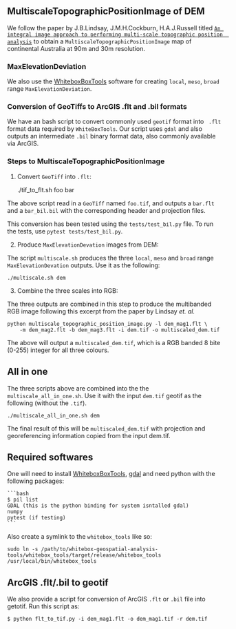 ## MultiscaleTopographicPositionImage of DEM

We follow the paper by J.B.Lindsay, J.M.H.Cockburn, H.A.J.Russell titled 
[`An integral image approach to performing multi-scale topographic position 
analysis`](http://www.sciencedirect.com/science/article/pii/S0169555X15300076)
to obtain a `MultiscaleTopographicPositionImage` map of continental Australia 
at 90m and 30m resolution.


### MaxElevationDeviation
We also use the [WhiteboxBoxTools](https://github.com/jblindsay/whitebox-geospatial-analysis-tools/tree/master/whitebox_tools) 
software for creating `local`, `meso`, `broad` range `MaxElevationDeviation`.


### Conversion of GeoTiffs to ArcGIS .flt and .bil formats
We have an bash script to convert commonly used `geotif` format into `
.flt` format data required by `WhiteBoxTools`. Our script uses `gdal` and 
also outputs an intermediate `.bil` binary format data, also commonly 
available via ArcGIS. 


### Steps to MultiscaleTopographicPositionImage

1. Convert `GeoTiff` into `.flt`:
    
    
    ./tif_to_flt.sh foo bar
    
The above script read in a `GeoTiff` named `foo.tif`, and outputs a `bar.flt`
and a `bar_bil.bil` with the corresponding header and projection files.

This conversion has been tested using the `tests/test_bil.py` file. To 
run the tests, use `pytest tests/test_bil.py`.

2. Produce `MaxElevationDevation` images from DEM:

The script `multiscale.sh` produces the three `local`, `meso` and `broad` range
`MaxElevationDevation` outputs. Use it as the following:
    
    ./multiscale.sh dem
    
3. Combine the three scales into RGB:
 
The three outputs are combined in this step to produce the multibanded RGB 
image following this excerpt from the paper by Lindsay _et. al._

    python multiscale_topographic_position_image.py -l dem_mag1.flt \
        -m dem_mag2.flt -b dem_mag3.flt -i dem.tif -o multiscaled_dem.tif    

The above will output a `multiscaled_dem.tif`, which is a RGB banded 8 bite 
(0-255) integer for all three colours.


## All in one

The three scripts above are combined into the the `multiscale_all_in_one.sh`.
Use it with the input `dem.tif` geotif as the following (without the `.tif`).

    ./multiscale_all_in_one.sh dem
   
The final result of this will be `multiscaled_dem.tif` with projection and 
georeferencing information copied from the input dem.tif.


## Required softwares

One will need to install 
[WhiteboxBoxTools](https://github.com/jblindsay/whitebox-geospatial-analysis-tools/tree/master/whitebox_tools), 
[gdal](http://download.osgeo.org/gdal/) and need python with the following 
packages:

    ```bash
    $ pil list
    GDAL (this is the python binding for system isntalled gdal)
    numpy
    pytest (if testing)
    ```  
Also create a symlink to the `whitebox_tools` like so:

    sudo ln -s /path/to/whitebox-geospatial-analysis-tools/whitebox_tools/target/release/whitebox_tools /usr/local/bin/whitebox_tools

## ArcGIS .flt/.bil to geotif

We also provide a script for conversion of ArcGIS `.flt` or `.bil` file into 
getotif. Run this script as:
        
    $ python flt_to_tif.py -i dem_mag1.flt -o dem_mag1.tif -r dem.tif
  